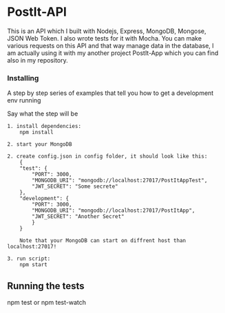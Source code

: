 # PostIt-API

This is an API which I built with Nodejs, Express, MongoDB, Mongose, JSON Web Token. I also wrote tests for it with Mocha.
You can make various requests on this API and that way manage data in the database, I am actually using it with my another project PostIt-App which you can find also in my repository.

### Installing

A step by step series of examples that tell you how to get a development env running

Say what the step will be

```
1. install dependencies:
    npm install
    
2. start your MongoDB

2. create config.json in config folder, it should look like this: 
    {
    "test": {
        "PORT": 3000,
        "MONGODB_URI": "mongodb://localhost:27017/PostItAppTest",
        "JWT_SECRET": "Some secrete"
    },
    "development": {
        "PORT": 3000,
        "MONGODB_URI": "mongodb://localhost:27017/PostItApp",
        "JWT_SECRET": "Another Secret"
        }
    }

    Note that your MongoDB can start on diffrent host than localhost:27017!

3. run script:
    npm start
```

## Running the tests

npm test or npm test-watch
